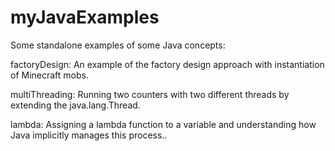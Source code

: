# myJavaExamples
Some standalone examples of some Java concepts:


factoryDesign:  An example of the factory design approach with instantiation of Minecraft mobs.

multiThreading: Running two counters with two different threads by extending the java.lang.Thread.

lambda: Assigning a lambda function to a variable and understanding how Java implicitly manages this process..

